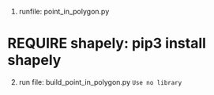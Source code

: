1. runfile: point_in_polygon.py
# REQUIRE shapely: pip3 install shapely

2. run file: build_point_in_polygon.py
```Use no library ```